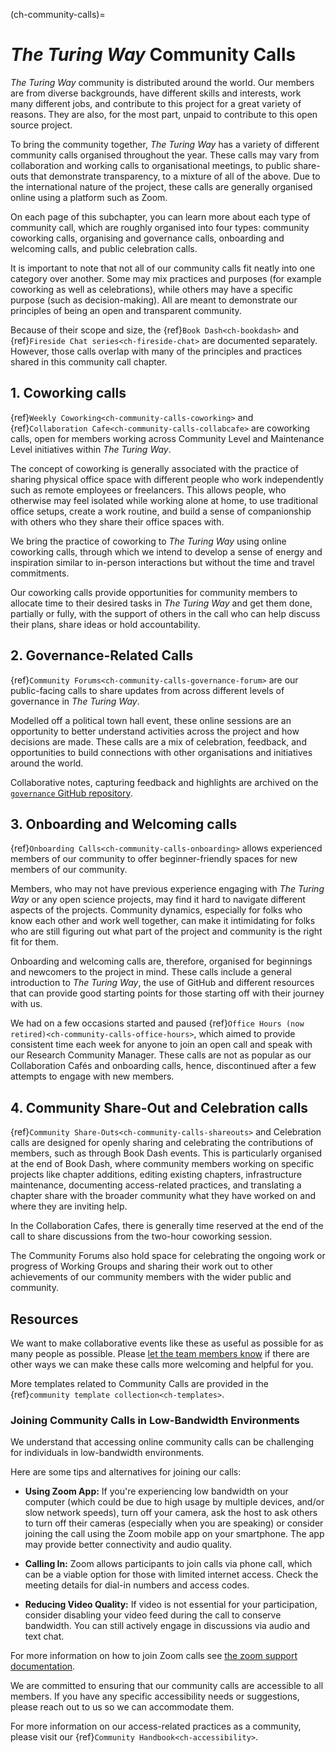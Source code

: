 (ch-community-calls)=
# _The Turing Way_ Community Calls

_The Turing Way_ community is distributed around the world.
Our members are from diverse backgrounds, have different skills and interests, work many different jobs, and contribute to this project for a great variety of reasons. They are also, for the most part, unpaid to contribute to this open source project.

To bring the community together, _The Turing Way_ has a variety of different community calls organised throughout the year. These calls may vary from collaboration and working calls to organisational meetings, to public share-outs that demonstrate transparency, to a mixture of all of the above. Due to the international nature of the project, these calls are generally organised online using a platform such as Zoom.

On each page of this subchapter, you can learn more about each type of community call, which are roughly organised into four types: community coworking calls, organising and governance calls, onboarding and welcoming calls, and public celebration calls.

It is important to note that not all of our community calls fit neatly into one category over another. Some may mix practices and purposes (for example coworking as well as celebrations), while others may have a specific purpose (such as decision-making). 
All are meant to demonstrate our principles of being an open and transparent community.

Because of their scope and size, the {ref}`Book Dash<ch-bookdash>` and {ref}`Fireside Chat series<ch-fireside-chat>` are documented separately.
However, those calls overlap with many of the principles and practices shared in this community call chapter.

## 1. Coworking calls

{ref}`Weekly Coworking<ch-community-calls-coworking>` and {ref}`Collaboration Cafe<ch-community-calls-collabcafe>` are coworking calls, open for members working across Community Level and Maintenance Level initiatives within _The Turing Way_.

The concept of coworking is generally associated with the practice of sharing physical office space with different people who work independently such as remote employees or freelancers.
This allows people, who otherwise may feel isolated while working alone at home, to use traditional office setups, create a work routine, and build a sense of companionship with others who they share their office spaces with.

We bring the practice of coworking to _The Turing Way_ using online coworking calls, through which we intend to develop a sense of energy and inspiration similar to in-person interactions but without the time and travel commitments.

Our coworking calls provide opportunities for community members to allocate time to their desired tasks in _The Turing Way_ and get them done, partially or fully, with the support of others in the call who can help discuss their plans, share ideas or hold accountability.

## 2. Governance-Related Calls

{ref}`Community Forums<ch-community-calls-governance-forum>` are our public-facing calls to share updates from across different levels of governance in _The Turing Way_.

Modelled off a political town hall event, these online sessions are an opportunity to better understand activities across the project and how decisions are made. 
These calls are a mix of celebration, feedback, and opportunities to build connections with other organisations and initiatives around the world.

Collaborative notes, capturing feedback and highlights are archived on the [`governance` GitHub repository](https://github.com/the-turing-way/governance/).

## 3. Onboarding and Welcoming calls

{ref}`Onboarding Calls<ch-community-calls-onboarding>` allows experienced members of our community to offer beginner-friendly spaces for new members of our community.

Members, who may not have previous experience engaging with _The Turing Way_ or any open science projects, may find it hard to navigate different aspects of the projects.
Community dynamics, especially for folks who know each other and work well together, can make it intimidating for folks who are still figuring out what part of the project and community is the right fit for them.

Onboarding and welcoming calls are, therefore, organised for beginnings and newcomers to the project in mind.
These calls include a general introduction to _The Turing Way_, the use of GitHub and different resources that can provide good starting points for those starting off with their journey with us.

We had on a few occasions started and paused {ref}`Office Hours (now retired)<ch-community-calls-office-hours>`, which aimed to provide consistent time each week for anyone to join an open call and speak with our Research Community Manager.
These calls are not as popular as our Collaboration Cafés and onboarding calls, hence, discontinued after a few attempts to engage with new members.

## 4. Community Share-Out and Celebration calls

{ref}`Community Share-Outs<ch-community-calls-shareouts>` and Celebration calls are designed for openly sharing and celebrating the contributions of members, such as through Book Dash events.
This is particularly organised at the end of Book Dash, where community members working on specific projects like chapter additions, editing existing chapters, infrastructure maintenance, documenting access-related practices, and translating a chapter share with the broader community what they have worked on and where they are inviting help.

In the Collaboration Cafes, there is generally time reserved at the end of the call to share discussions from the two-hour coworking session.

The Community Forums also hold space for celebrating the ongoing work or progress of Working Groups and sharing their work out to other achievements of our community members with the wider public and community.

## Resources

We want to make collaborative events like these as useful as possible for as many people as possible.
Please [let the team members know](https://github.com/the-turing-way/the-turing-way#get-in-touch) if there are other ways we can make these calls more welcoming and helpful for you.

More templates related to Community Calls are provided in the {ref}`community template collection<ch-templates>`.

### Joining Community Calls in Low-Bandwidth Environments

We understand that accessing online community calls can be challenging for individuals in low-bandwidth environments.

Here are some tips and alternatives for joining our calls:

- **Using Zoom App:** If you're experiencing low bandwidth on your computer (which could be due to high usage by multiple devices, and/or slow network speeds), turn off your camera, ask the host to ask others to turn off their cameras (especially when you are speaking) or consider joining the call using the Zoom mobile app on your smartphone. The app may provide better connectivity and audio quality.

- **Calling In:** Zoom allows participants to join calls via phone call, which can be a viable option for those with limited internet access. Check the meeting details for dial-in numbers and access codes.

- **Reducing Video Quality:** If video is not essential for your participation, consider disabling your video feed during the call to conserve bandwidth. You can still actively engage in discussions via audio and text chat.

For more information on how to join Zoom calls see [the zoom support documentation](https://support.zoom.com/hc/en/article?id=zm_kb&sysparm_article=KB0060732).

We are committed to ensuring that our community calls are accessible to all members. If you have any specific accessibility needs or suggestions, please reach out to us so we can accommodate them.

For more information on our access-related practices as a community, please visit our {ref}`Community Handbook<ch-accessibility>`.
